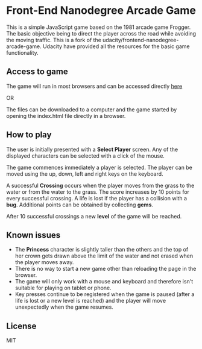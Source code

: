 # Front-End Nanodegree Arcade Game
This is a simple JavaScript game based on the 1981 arcade game Frogger. The basic objective being to direct the player across the road while avoiding the moving traffic. This is a fork of the udacity/frontend-nanodegree-arcade-game. Udacity have provided all the resources for the basic game functionality.

## Access to game
The game will run in most browsers and can be accessed directly [here](http://ritchmct.github.io/frontend-nanodegree-arcade-game/)

OR

The files can be downloaded to a computer and the game started by opening the index.html file directly in a browser.

## How to play
The user is initially presented with a **Select Player** screen. Any of the displayed characters can be selected with a click of the mouse.

The game commences immediately a player is selected. The player can be moved using the up, down, left and right keys on the keyboard.

A successful **Crossing** occurs when the player moves from the grass to the water or from the water to the grass. The score increases by 10 points for every successful crossing. A life is lost if the player has a collision with a **bug**. Additional points can be obtained by collecting **gems**.

After 10 successful crossings a new **level** of the game will be reached.

## Known issues
* The **Princess** character is slightly taller than the others and the top of her crown gets drawn above the limit of the water and not erased when the player moves away.
* There is no way to start a new game other than reloading the page in the browser.
* The game will only work with a mouse and keyboard and therefore isn't suitable for playing on tablet or phone.
* Key presses continue to be registered when the game is paused (after a life is lost or a new level is reached) and the player will move unexpectedly when the game resumes.

## License
MIT

